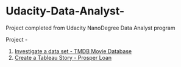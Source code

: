 # Udacity-Data-Analyst-
Project completed from Udacity NanoDegree Data Analyst program

Project - 
1) [Investigate a data set - TMDB Movie Database](https://github.com/pallavi15/Udacity-Data-Analyst-/tree/Initial-submissions)
2) [Create a Tableau Story - Prosper Loan](https://github.com/pallavi15/Udacity-Data-Analyst-/blob/Initial-submissions/Project%20-%20Create%20A%20Tableau%20Story%20.ipynb)

